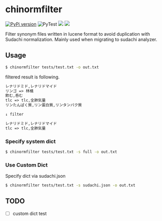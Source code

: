 # chinormfilter

[![PyPi version](https://img.shields.io/pypi/v/chinormfilter.svg)](https://pypi.python.org/pypi/chinormfilter/)
![PyTest](https://github.com/po3rin/chinormfilter/workflows/PyTest/badge.svg)
[![](https://img.shields.io/badge/python-3.7+-blue.svg)](https://www.python.org/downloads/release/python-390/)
![](https://img.shields.io/pypi/l/chinormfilter)

Filter synonym files written in lucene format to avoid duplication with Sudachi normalization. Mainly used when migrating to sudachi analyzer.

## Usage

```sh
$ chinormfilter tests/test.txt -o out.txt
```

filtered result is following.

```txt
レナリドミド,レナリドマイド
リンゴ => 林檎
飲む,呑む
tlc => tlc,全肺気量
リンたんぱく質,リン蛋白質,リンタンパク質

↓ filter

レナリドミド,レナリドマイド
tlc => tlc,全肺気量
```

### Specify system dict

```sh
$ chinormfilter tests/test.txt -s full -o out.txt
```

### Use Custom Dict

Specify dict via sudachi.json

```sh
$ chinormfilter tests/test.txt -s sudachi.json -o out.txt
```

## TODO
- [ ] custom dict test
